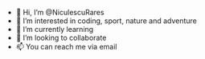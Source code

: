 - 👋 Hi, I’m @NiculescuRares
- 👀 I’m interested in coding, sport, nature and adventure
- 🌱 I’m currently learning 
- 💞️ I’m looking to collaborate 
- 📫 You can reach me via email

<!---
NRaresStefan/NRaresStefan is a ✨ special ✨ repository because its `README.md` (this file) appears on your GitHub profile.
You can click the Preview link to take a look at your changes.
--->
